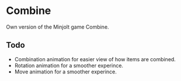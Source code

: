 # Combine

Own version of the Minjolt game Combine.

## Todo
- Combination animation for easier view of how items are combined.
- Rotation animation for a smoother experince.
- Move animation for a smoother experince.
